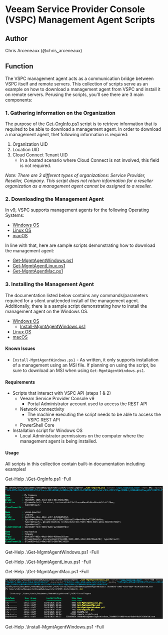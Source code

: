 # Veeam Service Provider Console (VSPC) Management Agent Scripts

## Author

Chris Arceneaux (@chris_arceneaux)

## Function

The VSPC management agent acts as a communication bridge between VSPC itself and remote servers. This collection of scripts serve as an example on how to download a management agent from VSPC and install it on remote servers. Perusing the scripts, you'll see there are 3 main components:

### 1. Gathering information on the Organization

The purpose of the [Get-OrgInfo.ps1](Get-OrgInfo.ps1) script is to retrieve information that is required to be able to download a management agent. In order to download a management agent, thet following information is required:

1. Organization UID
2. Location UID
3. Cloud Connect Tenant UID
   * In a _hosted_ scenario where Cloud Connect is not involved, this field is not required.

_Note: There are 3 different types of organizations: Service Provider, Reseller, Company. This script does not return information for a reseller organization as a management agent cannot be assigned to a reseller._

### 2. Downloading the Management Agent

In v9, VSPC supports management agents for the following Operating Systems:

* [Windows OS](https://helpcenter.veeam.com/rn/vspc_9_release_notes.html#system-requirements-veeam-management-agents-windows-os)
* [Linux OS](https://helpcenter.veeam.com/rn/vspc_9_release_notes.html#system-requirements-veeam-management-agents-linux-os)
* [macOS](https://helpcenter.veeam.com/rn/vspc_9_release_notes.html#system-requirements-veeam-management-agents-macos)

In line with that, here are sample scripts demonstrating how to download the management agent:

* [Get-MgmtAgentWindows.ps1](Get-MgmtAgentWindows.ps1)
* [Get-MgmtAgentLinux.ps1](Get-MgmtAgentLinux.ps1)
* [Get-MgmtAgentMac.ps1](Get-MgmtAgentMac.ps1)

### 3. Installing the Management Agent

The documentation listed below contains any commands/parameters required for a silent unattended install of the management agent. Additionally, there is a sample script demonstrating how to install the management agent on the Windows OS.

* [Windows OS](https://helpcenter.veeam.com/docs/vac/deployment/silent_install_agent.html)
  * [Install-MgmtAgentWindows.ps1](Install-MgmtAgentWindows.ps1)
* [Linux OS](https://helpcenter.veeam.com/docs/vac/deployment/silent_install_agent_lin.html)
* [macOS](https://helpcenter.veeam.com/docs/vac/deployment/silent_install_agent_mac.html)

#### Known Issues

* `Install-MgmtAgentWindows.ps1` - As written, it only supports installation of a management using an MSI file. If planning on using the script, be sure to download an MSI when using `Get-MgmtAgentWindows.ps1`.

#### Requirements

* Scripts that interact with VSPC API (steps 1 & 2)
  * Veeam Service Provider Console v9
    * Portal Administrator account used to access the REST API
  * Network connectivity
    * The machine executing the script needs to be able to access the VSPC REST API
  * PowerShell Core
* Installation script for Windows OS
  * Local Administrator permissions on the computer where the management agent is being installed.

#### Usage

All scripts in this collection contain built-in documentation including examples!

Get-Help .\Get-OrgInfo.ps1 -Full

![sample output](sample_orginfo.png)

Get-Help .\Get-MgmtAgentWindows.ps1 -Full

Get-Help .\Get-MgmtAgentLinux.ps1 -Full

Get-Help .\Get-MgmtAgentMac.ps1 -Full

![sample output](sample_agent.png)

Get-Help .\Install-MgmtAgentWindows.ps1 -Full
